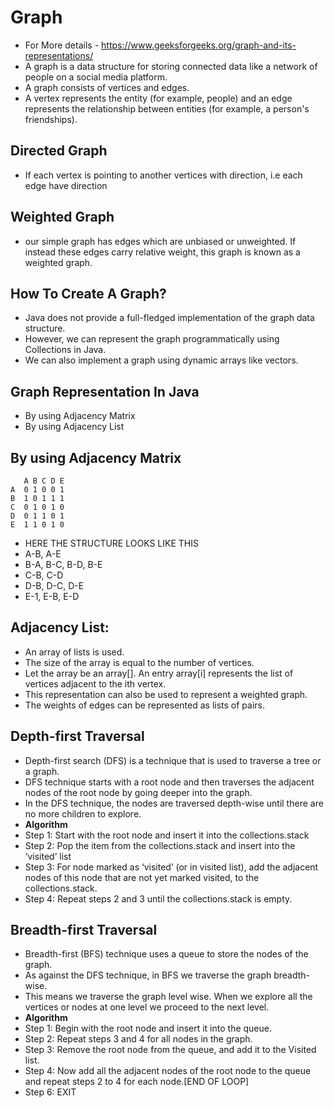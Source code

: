 # Graph- For More details - https://www.geeksforgeeks.org/graph-and-its-representations/- A graph is a data structure for storing connected data like a network of people on a social media platform.- A graph consists of vertices and edges.- A vertex represents the entity (for example, people) and an edge represents the relationship between entities (for example, a person's friendships).## Directed Graph- If each vertex is pointing to another vertices with direction, i.e each edge have direction## Weighted Graph- our simple graph has edges which are unbiased or unweighted. If instead these edges carry relative weight, this graph is known as a weighted graph.## How To Create A Graph?- Java does not provide a full-fledged implementation of the graph data structure. - However, we can represent the graph programmatically using Collections in Java. - We can also implement a graph using dynamic arrays like vectors.## Graph Representation In Java- By using Adjacency Matrix- By using Adjacency List## By using Adjacency Matrix```   A B C D EA  0 1 0 0 1B  1 0 1 1 1 C  0 1 0 1 0D  0 1 1 0 1E  1 1 0 1 0```- HERE  THE  STRUCTURE LOOKS LIKE THIS- A-B, A-E- B-A, B-C, B-D, B-E- C-B, C-D- D-B, D-C, D-E- E-1, E-B, E-D## Adjacency List: - An array of lists is used. - The size of the array is equal to the number of vertices. - Let the array be an array[]. An entry array[i] represents the list of vertices adjacent to the ith vertex. - This representation can also be used to represent a weighted graph. - The weights of edges can be represented as lists of pairs. ## Depth-first Traversal- Depth-first search (DFS) is a technique that is used to traverse a tree or a graph. - DFS technique starts with a root node and then traverses the adjacent nodes of the root node by going deeper into the graph. - In the DFS technique, the nodes are traversed depth-wise until there are no more children to explore.- **Algorithm**- Step 1: Start with the root node and insert it into the collections.stack- Step 2: Pop the item from the collections.stack and insert into the ‘visited’ list- Step 3: For node marked as ‘visited’ (or in visited list), add the adjacent nodes of this node that are not yet marked visited, to the collections.stack.- Step 4: Repeat steps 2 and 3 until the collections.stack is empty.## Breadth-first Traversal- Breadth-first (BFS) technique uses a queue to store the nodes of the graph. - As against the DFS technique, in BFS we traverse the graph breadth-wise. - This means we traverse the graph level wise. When we explore all the vertices or nodes at one level we proceed to the next level.- **Algorithm**- Step 1: Begin with the root node and insert it into the queue.- Step 2: Repeat steps 3 and 4 for all nodes in the graph.- Step 3: Remove the root node from the queue, and add it to the Visited list.- Step 4: Now add all the adjacent nodes of the root node to the queue and repeat steps 2 to 4 for each node.[END OF LOOP]- Step 6: EXIT                  